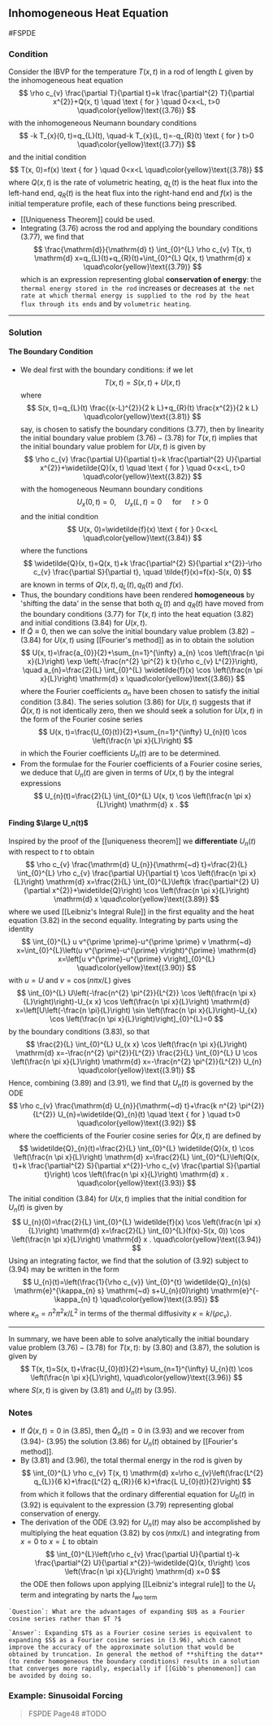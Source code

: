 ## Inhomogeneous Heat Equation
#FSPDE 
### Condition
Consider the IBVP for the temperature $T(x, t)$ in a rod of length $L$ given by the inhomogeneous heat equation
$$
\rho c_{v} \frac{\partial T}{\partial t}=k \frac{\partial^{2} T}{\partial x^{2}}+Q(x, t) \quad \text { for } \quad 0<x<L, t>0
\quad\color{yellow}\text{(3.76)} 
$$
with the inhomogeneous Neumann boundary conditions
$$
-k T_{x}(0, t)=q_{L}(t), \quad-k T_{x}(L, t)=-q_{R}(t) \text { for } t>0
\quad\color{yellow}\text{(3.77)}
$$
and the initial condition
$$
T(x, 0)=f(x) \text { for } \quad 0<x<L
\quad\color{yellow}\text{(3.78)}
$$
where $Q(x, t)$ is the rate of volumetric heating, $q_{L}(t)$ is the heat flux into the left-hand end, $q_{R}(t)$ is the heat flux into the right-hand end and $f(x)$ is the initial temperature profile, each of these functions being prescribed.

- [[Uniqueness Theorem]] could be used.
- Integrating (3.76) across the rod and applying the boundary conditions (3.77), we find that
$$
\frac{\mathrm{d}}{\mathrm{d} t} \int_{0}^{L} \rho c_{v} T(x, t) \mathrm{d} x=q_{L}(t)+q_{R}(t)+\int_{0}^{L} Q(x, t) \mathrm{d} x
\quad\color{yellow}\text{(3.79)}
$$
which is an expression representing global **conservation of energy**: the `thermal energy stored in the rod` increases or decreases at` the net rate at which thermal energy is supplied to the rod by the heat flux through its ends` and by `volumetric heating`.

---
### Solution
#### The Boundary Condition
- We deal first with the boundary conditions: if we let
$$
T(x, t)=S(x, t)+U(x, t)
$$
where
$$
S(x, t)=q_{L}(t) \frac{(x-L)^{2}}{2 k L}+q_{R}(t) \frac{x^{2}}{2 k L}
\quad\color{yellow}\text{(3.81)}
$$
say, is chosen to satisfy the boundary conditions $(3.77)$, then by linearity the initial boundary value problem $(3.76)-(3.78)$ for $T(x, t)$ implies that the initial boundary value problem for $U(x, t)$ is given by
$$
\rho c_{v} \frac{\partial U}{\partial t}=k \frac{\partial^{2} U}{\partial x^{2}}+\widetilde{Q}(x, t) \quad \text { for } \quad 0<x<L, t>0
\quad\color{yellow}\text{(3.82)}
$$
with the homogeneous Neumann boundary conditions
$$
U_{x}(0, t)=0, \quad U_{x}(L, t)=0 \quad \text { for } \quad t>0
$$
and the initial condition
$$
U(x, 0)=\widetilde{f}(x) \text { for } 0<x<L
\quad\color{yellow}\text{(3.84)}
$$
where the functions
$$
\widetilde{Q}(x, t)=Q(x, t)+k \frac{\partial^{2} S}{\partial x^{2}}-\rho c_{v} \frac{\partial S}{\partial t}, \quad \tilde{f}(x)=f(x)-S(x, 0)
$$
are known in terms of $Q(x, t), q_{L}(t), q_{R}(t)$ and $f(x)$.
- Thus, the boundary conditions have been rendered **homogeneous** by 'shifting the data' in the sense that both $q_{L}(t)$ and $q_{R}(t)$ have moved from the boundary conditions $(3.77)$ for $T(x, t)$ into the heat equation (3.82) and initial conditions (3.84) for $U(x, t)$.
- If $\widetilde{Q} \equiv 0$, then we can solve the initial boundary value problem $(3.82)-(3.84)$ for $U(x, t)$ using [[Fourier's method]] as in to obtain the solution
$$
U(x, t)=\frac{a_{0}}{2}+\sum_{n=1}^{\infty} a_{n} \cos \left(\frac{n \pi x}{L}\right) \exp \left(-\frac{n^{2} \pi^{2} k t}{\rho c_{v} L^{2}}\right), \quad a_{n}=\frac{2}{L} \int_{0}^{L} \widetilde{f}(x) \cos \left(\frac{n \pi x}{L}\right) \mathrm{d} x
\quad\color{yellow}\text{(3.86)}
$$
where the Fourier coefficients $a_{n}$ have been chosen to satisfy the initial condition $(3.84)$.
The series solution (3.86) for $U(x, t)$ suggests that if $\widetilde{Q}(x, t)$ is not identically zero, then we should seek a solution for $U(x, t)$ in the form of the Fourier cosine series
$$
U(x, t)=\frac{U_{0}(t)}{2}+\sum_{n=1}^{\infty} U_{n}(t) \cos \left(\frac{n \pi x}{L}\right)
$$
in which the Fourier coefficients $U_{n}(t)$ are to be determined.
- From the formulae for the Fourier coefficients of a Fourier cosine series, we deduce that $U_{n}(t)$ are given in terms of $U(x, t)$ by the integral expressions
$$
U_{n}(t)=\frac{2}{L} \int_{0}^{L} U(x, t) \cos \left(\frac{n \pi x}{L}\right) \mathrm{d} x .
$$
#### Finding $\large U_n(t)$
Inspired by the proof of the [[uniqueness theorem]] we **differentiate** $U_{n}(t)$ with respect to $t$ to obtain
$$
\rho c_{v} \frac{\mathrm{d} U_{n}}{\mathrm{~d} t}=\frac{2}{L} \int_{0}^{L} \rho c_{v} \frac{\partial U}{\partial t} \cos \left(\frac{n \pi x}{L}\right) \mathrm{d} x=\frac{2}{L} \int_{0}^{L}\left(k \frac{\partial^{2} U}{\partial x^{2}}+\widetilde{Q}\right) \cos \left(\frac{n \pi x}{L}\right) \mathrm{d} x
\quad\color{yellow}\text{(3.89)}
$$
where we used [[Leibniz's Integral Rule]] in the first equality and the heat equation (3.82) in the second equality. Integrating by parts using the identity
$$
\int_{0}^{L} u v^{\prime \prime}-u^{\prime \prime} v \mathrm{~d} x=\int_{0}^{L}\left(u v^{\prime}-u^{\prime} v\right)^{\prime} \mathrm{d} x=\left[u v^{\prime}-u^{\prime} v\right]_{0}^{L}
\quad\color{yellow}\text{(3.90)}
$$
with $u=U$ and $v=\cos (n \pi x / L)$ gives
$$
\int_{0}^{L} U\left(-\frac{n^{2} \pi^{2}}{L^{2}} \cos \left(\frac{n \pi x}{L}\right)\right)-U_{x x} \cos \left(\frac{n \pi x}{L}\right) \mathrm{d} x=\left[U\left(-\frac{n \pi}{L}\right) \sin \left(\frac{n \pi x}{L}\right)-U_{x} \cos \left(\frac{n \pi x}{L}\right)\right]_{0}^{L}=0
$$
by the boundary conditions (3.83), so that
$$
\frac{2}{L} \int_{0}^{L} U_{x x} \cos \left(\frac{n \pi x}{L}\right) \mathrm{d} x=-\frac{n^{2} \pi^{2}}{L^{2}} \frac{2}{L} \int_{0}^{L} U \cos \left(\frac{n \pi x}{L}\right) \mathrm{d} x=-\frac{n^{2} \pi^{2}}{L^{2}} U_{n}
\quad\color{yellow}\text{(3.91)}
$$
Hence, combining (3.89) and (3.91), we find that $U_{n}(t)$ is governed by the ODE
$$
\rho c_{v} \frac{\mathrm{d} U_{n}}{\mathrm{~d} t}+\frac{k n^{2} \pi^{2}}{L^{2}} U_{n}=\widetilde{Q}_{n}(t) \quad \text { for } \quad t>0
\quad\color{yellow}\text{(3.92)}
$$
where the coefficients of the Fourier cosine series for $\widetilde{Q}(x, t)$ are defined by
$$
\widetilde{Q}_{n}(t)=\frac{2}{L} \int_{0}^{L} \widetilde{Q}(x, t) \cos \left(\frac{n \pi x}{L}\right) \mathrm{d} x=\frac{2}{L} \int_{0}^{L}\left(Q(x, t)+k \frac{\partial^{2} S}{\partial x^{2}}-\rho c_{v} \frac{\partial S}{\partial t}\right) \cos \left(\frac{n \pi x}{L}\right) \mathrm{d} x .
\quad\color{yellow}\text{(3.93)}
$$

The initial condition (3.84) for $U(x, t)$ implies that the initial condition for $U_{n}(t)$ is given by
$$
U_{n}(0)=\frac{2}{L} \int_{0}^{L} \widetilde{f}(x) \cos \left(\frac{n \pi x}{L}\right) \mathrm{d} x=\frac{2}{L} \int_{0}^{L}(f(x)-S(x, 0)) \cos \left(\frac{n \pi x}{L}\right) \mathrm{d} x .
\quad\color{yellow}\text{(3.94)}
$$
Using an integrating factor, we find that the solution of $(3.92)$ subject to $(3.94)$ may be written in the form
$$
U_{n}(t)=\left(\frac{1}{\rho c_{v}} \int_{0}^{t} \widetilde{Q}_{n}(s) \mathrm{e}^{\kappa_{n} s} \mathrm{~d} s+U_{n}(0)\right) \mathrm{e}^{-\kappa_{n} t}
\quad\color{yellow}\text{(3.95)}
$$
where $\kappa_{n}=n^{2} \pi^{2} \kappa / L^{2}$ in terms of the thermal diffusivity $\kappa=k /\left(\rho c_{v}\right)$.

---

In summary, we have been able to solve analytically the initial boundary value problem $(3.76)-(3.78)$ for $T(x, t):$ by $(3.80)$ and $(3.87)$, the solution is given by
$$
T(x, t)=S(x, t)+\frac{U_{0}(t)}{2}+\sum_{n=1}^{\infty} U_{n}(t) \cos \left(\frac{n \pi x}{L}\right),
\quad\color{yellow}\text{(3.96)}
$$
where $S(x, t)$ is given by $(3.81)$ and $U_{n}(t)$ by $(3.95)$.

### Notes
- If $\widetilde{Q}(x, t)=0$ in $(3.85)$, then $\widetilde{Q}_{n}(t)=0$ in (3.93) and we recover from (3.94)- (3.95) the solution (3.86) for $U_{n}(t)$ obtained by [[Fourier's method]].
- By (3.81) and (3.96), the total thermal energy in the rod is given by
$$
\int_{0}^{L} \rho c_{v} T(x, t) \mathrm{d} x=\rho c_{v}\left(\frac{L^{2} q_{L}}{6 k}+\frac{L^{2} q_{R}}{6 k}+\frac{L U_{0}(t)}{2}\right)
$$
from which it follows that the ordinary differential equation for $U_{0}(t)$ in $(3.92)$ is equivalent to the expression (3.79) representing global conservation of energy.
- The derivation of the ODE (3.92) for $U_{n}(t)$ may also be accomplished by multiplying the heat equation (3.82) by $\cos (n \pi x / L)$ and integrating from $x=0$ to $x=L$ to obtain
$$
\int_{0}^{L}\left(\rho c_{v} \frac{\partial U}{\partial t}-k \frac{\partial^{2} U}{\partial x^{2}}-\widetilde{Q}(x, t)\right) \cos \left(\frac{n \pi x}{L}\right) \mathrm{d} x=0
$$
the ODE then follows upon applying [[Leibniz's integral rule]] to the $U_{t}$ term and integrating by narts the $I_{\text {wo term }}$

```ad-question
`Question`: What are the advantages of expanding $U$ as a Fourier cosine series rather than $T ?$ 

`Answer`: Expanding $T$ as a Fourier cosine series is equivalent to expanding $S$ as a Fourier cosine series in (3.96), which cannot improve the accuracy of the approximate solution that would be obtained by truncation. In general the method of **shifting the data** (to render homogeneous the boundary conditions) results in a solution that converges more rapidly, especially if [[Gibb's phenomenon]] can be avoided by doing so.
```

### Example: Sinusoidal Forcing
>FSPDE Page48
#TODO 


